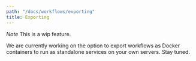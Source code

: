 ```yaml
---
path: "/docs/workflows/exporting"
title: Exporting
---
```

 
*Note* This is a wip feature.

We are currently working on the option to export workflows as Docker containers to run as standalone services on your own servers. Stay tuned.
